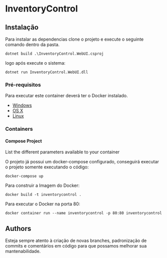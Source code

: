 # InventoryControl

## Instalação

Para instalar as dependencias clone o projeto e execute o seguinte comando dentro da pasta.

```shell
dotnet build .\InventoryControl.WebUI.csproj
```

logo após execute o sistema:

```
dotnet run InventoryControl.WebUI.dll
```

### Pré-requisitos

Para executar este container deverá ter o Docker instalado.

* [Windows](https://docs.docker.com/windows/started)
* [OS X](https://docs.docker.com/mac/started/)
* [Linux](https://docs.docker.com/linux/started/)

### Containers

#### Compose Project

List the different parameters available to your container

O projeto já possui um docker-compose configurado, conseguirá executar o projeto somente executando o código:

```shell
docker-compose up
```

Para construir a Imagem do Docker:

```shell
docker build -t inventorycontrol .
```

Para executar o Docker na porta 80:

```shell
docker container run --name inventorycontrol -p 80:80 inventorycontrol
```

## Authors




Esteja sempre atento à criação de novas branches, padronização de commits e comentários em código
para que possamos melhorar sua mantenabilidade.